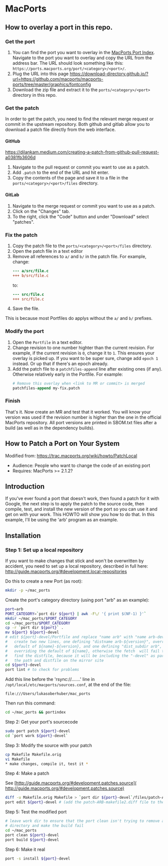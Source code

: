 # MacPorts

## How to overlay a port in this repo.

### Get the port

1. You can find the port you want to overlay in the [MacPorts Port Index](https://ports.macports.org/). Navigate to the port you want to overlay and copy the URL from the address bar. The URL should look something like this: `https://ports.macports.org/port/<category>/<port>/`.
2. Plug the URL into this page https://download-directory.github.io/?url=https://github.com/macports/macports-ports/tree/master/graphics/fontconfig
3. Download the zip file and extract it to the `ports/<category>/<port>` directory in this repo.

### Get the patch

In order to get the patch, you need to find the relevant merge request or commit in the upstream repository. Both github and gitlab allow you to download a patch file directly from the web interface.

#### GitHub

https://dilankam.medium.com/creating-a-patch-from-github-pull-request-a0381fb3606d

1. Navigate to the pull request or commit you want to use as a patch.
2. Add `.patch` to the end of the URL and hit enter.
3. Copy the contents of the page and save it to a file in the `ports/<category>/<port>/files` directory.

#### GitLab

1. Navigate to the merge request or commit you want to use as a patch.
2. Click on the "Changes" tab.
3. To the right, click the "Code" button and under "Download" select "patches".

### Fix the patch

1. Copy the patch file to the `ports/<category>/<port>/files` directory.
2. Open the patch file in a text editor
3. Remove all references to `a/` and `b/` in the patch file. For example, change:
   ```diff
   --- a/src/file.c
   +++ b/src/file.c
   ```
   to:
   ```diff
   --- src/file.c
   +++ src/file.c
   ```
4. Save the file.

This is because most Portfiles do applys without the `a/` and `b/` prefixes.

### Modify the port

1. Open the `Portfile` in a text editor.
2. Change revision to one number highter than the current revision. For example, if the current revision is `0`, change it to `1`. This ensures your overlay is picked up. If you want to be super sure, change add `epoch 1` instead. Or up that if there's an epoch already.
3. Add the patch file to a `patchfiles-append` line after existing ones (if any). Otherwise relatively early in the Portfile. For example:
   ```tcl
   # Remove this overlay when <link to MR or commit> is merged
   patchfiles-append my-fix.patch
   ```

### Finish

That's it. Now create an MR and test that it worked. You will know your version was used if the revision number is higher than the one in the official MacPorts repository. All port versions are printed in SBOM.txt files after a build (as well as in the dependency builds).

## How to Patch a Port on Your System

Modified from: https://trac.macports.org/wiki/howto/PatchLocal

- Audience: People who want to change the code of an existing port
- Requires: MacPorts >= 2.1.2?

## Introduction

If you've ever found a port that doesn't work, then found a patch for it with Google, the next step is to apply the patch to the source code, then compile, test, and install the new version of the port so you can use it and get on with your work. This HOWTO will show you how to do that. In this example, I'll be using the 'arb' program as an example.

## Installation

### Step 1: Set up a local repository

If you want to make changes that stick and won't be overwritten by accident, you need to set up a local repository, described in full here: ​http://guide.macports.org/#development.local-repositories

Do this to create a new Port (as root):

```sh
mkdir -p ~/mac_ports
```

Create the port's category directory (using port "arb" as an example):

```sh
port=arb
PORT_CATEGORY=`port dir ${port} | awk -F\/ '{ print $(NF-1) }'`
mkdir ~/mac_ports/$PORT_CATEGORY
cd ~/mac_ports/$PORT_CATEGORY
cp -r `port dir ${port}` .
mv ${port} ${port}-devel
# edit ${port}-devel/Portfile and replace "name arb" with "name arb-devel", and 
#   create two new lines, one defining "distname arb-${version}", overriding the 
#   default of ${name}-${version}, and one defining "dist_subdir arb",
#   overriding the default of ${name}, otherwise the fetch  will fail to 
#   find the distfile, because it will be including the "-devel" as part of 
#   the path and distfile on the mirror site
cd ${port}-devel
port lint # to check for problems
```

Add this line before the 'rsync://.......' line in `/opt/local/etc/macports/sources.conf`, at the end of the file:

```
file:///Users/lukasoberhuber/mac_ports
```

Then run this command:

```sh
cd ~/mac_ports && portindex
```

Step 2: Get your port's sourcecode

```sh
sudo port patch ${port}-devel
cd `port work ${port}-devel`
```

Step 3: Modify the source with your patch

```sh
cp Makefile Makefile.orig
vi Makefile
* make changes, compile it, test it *
```

Step 4: Make a patch

See [​http://guide.macports.org/#development.patches.source](​http://guide.macports.org/#development.patches.source)

```sh
diff -u Makefile.orig Makefile > `port dir ${port}-devel`/files/patch-ARB-makefile2.diff
port edit ${port}-devel # (add the patch-ARB-makefile2.diff file to the list of patches)
```

Step 5: Test the modified port

```sh
# leave work dir to ensure that the port clean isn't trying to remove an in-use 
# directory and make the build fail
cd ~/mac_ports
port clean ${port}-devel
port build ${port}-devel
```

Step 6: Make it real

```sh
port -s install ${port}-devel
```

